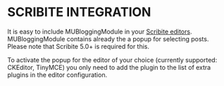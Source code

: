 # SCRIBITE INTEGRATION

It is easy to include MUBloggingModule in your [Scribite editors](https://github.com/zikula-modules/Scribite/).
MUBloggingModule contains already the a popup for selecting posts.
Please note that Scribite 5.0+ is required for this.

To activate the popup for the editor of your choice (currently supported: CKEditor, TinyMCE)
you only need to add the plugin to the list of extra plugins in the editor configuration.
